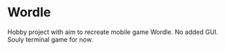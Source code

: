 # Wordle

Hobby project with aim to recreate mobile game Wordle.
No added GUI. Souly terminal game for now.
